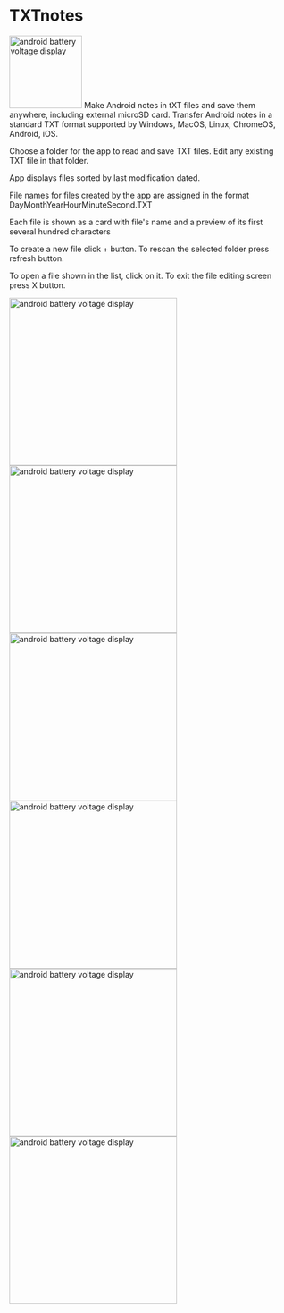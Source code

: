 <h1>TXTnotes</h1>


<p><img alt="android battery voltage display" src="https://raw.githubusercontent.com/Eb43/txtnotes/refs/heads/main/TXTNotes/TXTNotes_icon.png" style="width:130px;"/> Make Android notes in tXT files and save them anywhere, including external microSD card. Transfer Android notes in a standard TXT format supported by Windows, MacOS, Linux, ChromeOS, Android, iOS. </p>

<p>Choose a folder for the app to read and save TXT files. Edit any existing TXT file in that folder. </p>

<p>App displays files sorted by last modification dated.</p>

<p>File names for files created by the app are assigned in the format DayMonthYearHourMinuteSecond.TXT</p>

<p>Each file is shown as a card with file's name and a preview of its first several hundred characters</p>

<p>To create a new file click + button. To rescan the selected folder press refresh button.</p>

<p>To open a file shown in the list, click on it. To exit the file editing screen press X button.</p>

<div>
<img alt="android battery voltage display" src="https://raw.githubusercontent.com/Eb43/txtnotes/refs/heads/main/screenshots/Screenshot_2024-09-26-22-55-00-835_com.txtnotes.jpg" style="width:300px;"/>
<img alt="android battery voltage display" src="https://raw.githubusercontent.com/Eb43/txtnotes/refs/heads/main/screenshots/Screenshot_2024-09-26-23-09-36-947_com.txtnotes.jpg" style="width:300px;"/>
<img alt="android battery voltage display" src="https://raw.githubusercontent.com/Eb43/txtnotes/refs/heads/main/screenshots/Screenshot_2024-09-26-22-56-08-766_com.txtnotes.jpg" style="width:300px;"/>
<img alt="android battery voltage display" src="https://raw.githubusercontent.com/Eb43/txtnotes/refs/heads/main/screenshots/Screenshot_2024-09-26-22-56-25-050_com.txtnotes.jpg" style="width:300px;"/>
<img alt="android battery voltage display" src="https://raw.githubusercontent.com/Eb43/txtnotes/refs/heads/main/screenshots/Screenshot_2024-09-26-22-56-30-928_com.txtnotes.jpg" style="width:300px;"/>
<img alt="android battery voltage display" src="https://raw.githubusercontent.com/Eb43/txtnotes/refs/heads/main/screenshots/Screenshot_2024-09-26-23-04-22-495_com.ghisler.android.TotalCommander.jpg" style="width:300px;"/>
</div>
